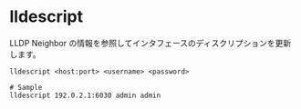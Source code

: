 # lldescript

LLDP Neighbor の情報を参照してインタフェースのディスクリプションを更新します。

```
lldescript <host:port> <username> <password>
```

```
# Sample
lldescript 192.0.2.1:6030 admin admin
```
